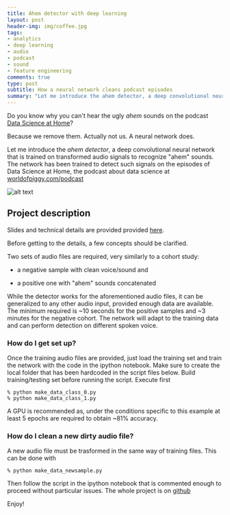 ```yaml
---
title: Ahem detector with deep learning
layout: post
header-img: img/coffee.jpg
tags:
- analytics
- deep learning
- audio
- podcast
- sound
- feature engineering
comments: true
type: post
subtitle: How a neural network cleans podcast episodes
summary: "Let me introduce the ahem detector, a deep convolutional neural network that is trained on transformed audio signals to recognize ahem sounds."
---
```


Do you know why you can't hear the ugly *ahem* sounds on the podcast [Data Science at Home](http://worldofpiggy.com/podcast)?

Because we remove them.
Actually not us. A neural network does.

Let me introduce the *ahem detector*, a deep convolutional neural network that is trained on transformed audio
signals to recognize "ahem" sounds.
The network has been trained to detect such signals on the episodes of Data Science at Home, the podcast about data science at
[worldofpiggy.com/podcast](http://worldofpiggy.com/podcast)

![alt text](https://github.com/worldofpiggy/deeplearning-ahem-detector/raw/master/ahem_explained.PNG "Ahem neural detector explained")

## Project description

Slides and technical details are provided provided [here](https://docs.google.com/presentation/d/1QXQEOiAMj0uF2_Gafr2bn-kMniUJAIM1PLTFm1mUops/edit?usp=sharing).

Before getting to the details, a few concepts should be clarified.

Two sets of audio files are required, very similarly to a cohort study:

- a negative sample with clean voice/sound and

- a positive one with "ahem" sounds concatenated

While the detector works for the aforementioned audio files, it can be generalized to any other audio input, provided enough data
are available. The minimum required is ~10 seconds for the positive samples and ~3 minutes for the negative cohort.
The network will adapt to the training data and can perform detection on different spoken voice.


### How do I get set up? ###
Once the training audio files are provided, just load the training set and train the network with the code in the ipython notebook.
Make sure to create the local folder that has been hardcoded in the script files below.
Build training/testing set before running the script.
Execute first

    % python make_data_class_0.py
    % python make_data_class_1.py

A GPU is recommended as, under the conditions specific to this example at least 5 epochs are required to obtain ~81% accuracy.


### How do I clean a new dirty audio file?
A new audio file must be trasformed in the same way of training files.
This can be done with

    % python make_data_newsample.py

Then follow the script in the ipython notebook that is commented enough to proceed without particular issues.
The whole project is on [github](https://github.com/worldofpiggy/deeplearning-ahem-detector)



Enjoy!
